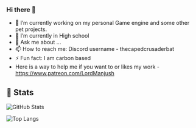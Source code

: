 ### Hi there 👋


- 🔭 I’m currently working on my personal Game engine and some other pet projects.
- 🌱 I’m currently in High school
- 💬 Ask me about ...
- 📫 How to reach me: Discord username - thecapedcrusaderbat
- ⚡ Fun fact: I am carbon based
- Here is a way to help me if you want to or likes my work - https://www.patreon.com/LordManjush


## 🚀 Stats

![GitHub Stats](https://github-readme-stats.vercel.app/api?username=lordmanjush&theme=radical&rank_icon=github)



![Top Langs](https://github-readme-stats.vercel.app/api/top-langs/?username=LordManjush&theme=radical)
